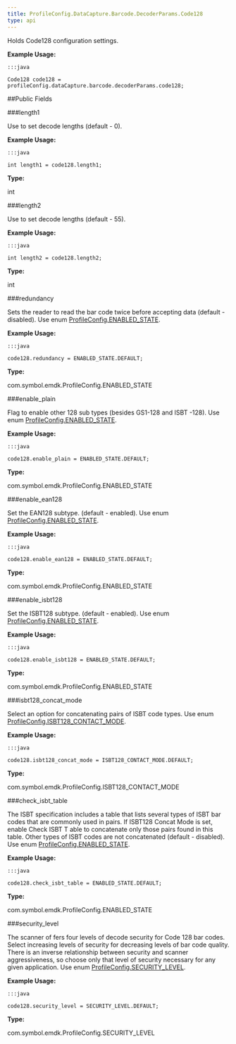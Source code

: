 ```yaml
---
title: ProfileConfig.DataCapture.Barcode.DecoderParams.Code128
type: api
---
```



Holds Code128 configuration settings. 
 
 

**Example Usage:**
	
	:::java
	
	Code128 code128 = profileConfig.dataCapture.barcode.decoderParams.code128;
	


##Public Fields

###length1

Use to set decode lengths (default - 0).
 
 

**Example Usage:**
	
	:::java
	
	int length1 = code128.length1;
	


**Type:**

int

###length2

Use to set decode lengths (default - 55).
 
 

**Example Usage:**
	
	:::java
	
	int length2 = code128.length2;
	


**Type:**

int

###redundancy

Sets the reader to read the bar code twice before accepting data (default - disabled).
 Use enum [ ProfileConfig.ENABLED_STATE](../ProfileConfig-ENABLED_STATE). 
 
 

**Example Usage:**
	
	:::java
	
	code128.redundancy = ENABLED_STATE.DEFAULT;
	


**Type:**

com.symbol.emdk.ProfileConfig.ENABLED_STATE

###enable_plain

Flag to enable other 128 sub types (besides GS1-128 and ISBT -128).
 Use enum [ ProfileConfig.ENABLED_STATE](../ProfileConfig-ENABLED_STATE). 
 
 

**Example Usage:**
	
	:::java
	
	code128.enable_plain = ENABLED_STATE.DEFAULT;
	


**Type:**

com.symbol.emdk.ProfileConfig.ENABLED_STATE

###enable_ean128

Set the EAN128 subtype. (default - enabled).
 Use enum [ ProfileConfig.ENABLED_STATE](../ProfileConfig-ENABLED_STATE). 
 
 

**Example Usage:**
	
	:::java
	
	code128.enable_ean128 = ENABLED_STATE.DEFAULT;
	


**Type:**

com.symbol.emdk.ProfileConfig.ENABLED_STATE

###enable_isbt128

Set the ISBT128 subtype. (default - enabled).
 Use enum [ ProfileConfig.ENABLED_STATE](../ProfileConfig-ENABLED_STATE). 
 
 

**Example Usage:**
	
	:::java
	
	code128.enable_isbt128 = ENABLED_STATE.DEFAULT;
	


**Type:**

com.symbol.emdk.ProfileConfig.ENABLED_STATE

###isbt128_concat_mode

Select an option for concatenating pairs of ISBT code types.
 Use enum [ ProfileConfig.ISBT128_CONTACT_MODE](../ProfileConfig-ISBT128_CONTACT_MODE). 
 
 

**Example Usage:**
	
	:::java
	
	code128.isbt128_concat_mode = ISBT128_CONTACT_MODE.DEFAULT;
	


**Type:**

com.symbol.emdk.ProfileConfig.ISBT128_CONTACT_MODE

###check_isbt_table

The ISBT specification includes a table that lists several types of ISBT bar codes that are commonly used in pairs. 
 If ISBT128 Concat Mode is set, enable Check ISBT T able to concatenate only those pairs found in this table. 
 Other types of ISBT codes are not concatenated (default - disabled).
 Use enum [ ProfileConfig.ENABLED_STATE](../ProfileConfig-ENABLED_STATE). 
 
 

**Example Usage:**
	
	:::java
	
	code128.check_isbt_table = ENABLED_STATE.DEFAULT;
	


**Type:**

com.symbol.emdk.ProfileConfig.ENABLED_STATE

###security_level

The scanner of fers four levels of decode security for Code 128 bar codes. 
 Select increasing levels of security for decreasing levels of bar code quality. 
 There is an inverse relationship between security and scanner aggressiveness, 
 so choose only that level of security necessary for any given application. 
 Use enum [ ProfileConfig.SECURITY_LEVEL](../ProfileConfig-SECURITY_LEVEL). 
 
 

**Example Usage:**
	
	:::java
	
	code128.security_level = SECURITY_LEVEL.DEFAULT;
	


**Type:**

com.symbol.emdk.ProfileConfig.SECURITY_LEVEL

